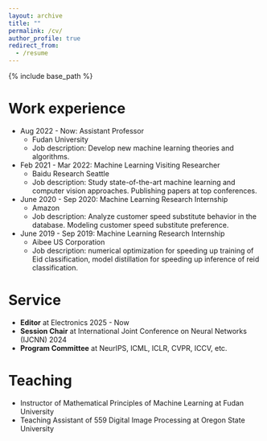 ```yaml
---
layout: archive
title: ""
permalink: /cv/
author_profile: true
redirect_from:
  - /resume
---
```


{% include base_path %}




Work experience
======
* Aug 2022 - Now: Assistant Professor
  * Fudan University
  * Job description: Develop new machine learning theories and algorithms.
* Feb 2021 - Mar 2022: Machine Learning Visiting Researcher
  * Baidu Research Seattle
  * Job description: Study state-of-the-art machine learning and computer vision approaches. Publishing papers at top conferences.
* June 2020 - Sep 2020: Machine Learning Research Internship
  * Amazon
  * Job description: Analyze customer speed substitute behavior in the database. Modeling customer speed substitute preference.
* June 2019 - Sep 2019: Machine Learning Research Internship
  * Aibee US Corporation
  * Job description: numerical optimization for speeding up training of Eid classification, model distillation for speeding up inference of reid classification.

Service
======
* **Editor** at Electronics 2025 - Now
* **Session Chair** at International Joint Conference on Neural Networks (IJCNN) 2024
* **Program Committee** at NeurIPS, ICML, ICLR, CVPR, ICCV, etc.


Teaching
======
* Instructor of Mathematical Principles of Machine Learning at Fudan University
* Teaching Assistant of 559 Digital Image Processing at Oregon State University


